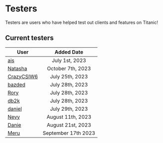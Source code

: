 # Testers

Testers are users who have helped test out clients and features on Titanic!


## Current testers

User | Added Date
---|:---:
[ais](https://osu.titanic.sh/u/3) | July 1st, 2023
[Natasha](https://osu.titanic.sh/u/5) | October 7th, 2023
[CrazyCSIW6](https://osu.titanic.sh/u/7)| July 25th, 2023
[bazded](https://osu.titanic.sh/u/8) | July 28th, 2023
[Rory](https://osu.titanic.sh/u/9)| July 28th, 2023
[db2k](https://osu.titanic.sh/u/10) | July 28th, 2023
[daniel](https://osu.titanic.sh/u/11) | July 29th, 2023
[Nevy](https://osu.titanic.sh/u/32) | August 11th, 2023
[Danie](https://osu.titanic.sh/u/37) | August 21st, 2023
[Meru](https://osu.titanic.sh/u/41) | September 17th 2023

<!-- I just put Meru's join date as the tester date. -->
